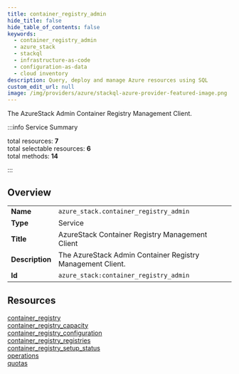 ```yaml
---
title: container_registry_admin
hide_title: false
hide_table_of_contents: false
keywords:
  - container_registry_admin
  - azure_stack
  - stackql
  - infrastructure-as-code
  - configuration-as-data
  - cloud inventory
description: Query, deploy and manage Azure resources using SQL
custom_edit_url: null
image: /img/providers/azure/stackql-azure-provider-featured-image.png
---
```


The AzureStack Admin Container Registry Management Client.  
    
:::info Service Summary

<div class="row">
<div class="providerDocColumn">
<span>total resources:&nbsp;<b>7</b></span><br />
<span>total selectable resources:&nbsp;<b>6</b></span><br />
<span>total methods:&nbsp;<b>14</b></span><br />
</div>
</div>

:::

## Overview
<table><tbody>
<tr><td><b>Name</b></td><td><code>azure_stack.container_registry_admin</code></td></tr>
<tr><td><b>Type</b></td><td>Service</td></tr>
<tr><td><b>Title</b></td><td>AzureStack Container Registry Management Client</td></tr>
<tr><td><b>Description</b></td><td>The AzureStack Admin Container Registry Management Client.</td></tr>
<tr><td><b>Id</b></td><td><code>azure_stack:container_registry_admin</code></td></tr>
</tbody></table>

## Resources
<div class="row">
<div class="providerDocColumn">
<a href="/providers/azure_stack/container_registry_admin/container_registry/">container_registry</a><br />
<a href="/providers/azure_stack/container_registry_admin/container_registry_capacity/">container_registry_capacity</a><br />
<a href="/providers/azure_stack/container_registry_admin/container_registry_configuration/">container_registry_configuration</a><br />
<a href="/providers/azure_stack/container_registry_admin/container_registry_registries/">container_registry_registries</a><br />
</div>
<div class="providerDocColumn">
<a href="/providers/azure_stack/container_registry_admin/container_registry_setup_status/">container_registry_setup_status</a><br />
<a href="/providers/azure_stack/container_registry_admin/operations/">operations</a><br />
<a href="/providers/azure_stack/container_registry_admin/quotas/">quotas</a><br />
</div>
</div>
